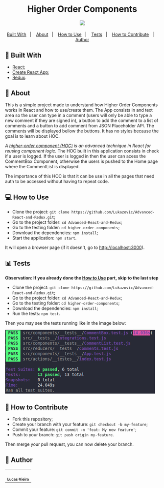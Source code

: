 <h1 align="center">Higher Order Components</h1>
<h4 align="center">
  <img width="300" src="https://i.imgur.com/xXNdt5M.png" /><br>
</h4>

<p align="center">
  <a href="#wrench-built-with">Built With</a>&nbsp;&nbsp;&nbsp;|&nbsp;&nbsp;&nbsp;
  <a href="#page_facing_up-about">About</a>&nbsp;&nbsp;&nbsp;|&nbsp;&nbsp;&nbsp;
  <a href="#-how-to-use">How to Use</a>&nbsp;&nbsp;&nbsp;|&nbsp;&nbsp;&nbsp;
  <a href="#bar_chart-tests">Tests</a>&nbsp;&nbsp;&nbsp;|&nbsp;&nbsp;&nbsp;
  <a href="#-how-to-contribute">How to Contribute</a>&nbsp;&nbsp;&nbsp;|&nbsp;&nbsp;&nbsp;
  <a href="#pencil-author">Author</a>
</p>

## :wrench: Built With

- [React](https://reactjs.org);
- [Create React App](https://create-react-app.dev/);
- [Redux](https://redux.js.org/).

## :page_facing_up: About

This is a simple project made to understand how Higher Order Components works in React and how to use/create them. The App consists in and text area so the user can type in a comment (users will only be able to type a new comment if they are signed in), a button to add the comment to a list of comments and a button to add comment from JSON Placeholder API. The comments will be displayed bellow the buttons. It has no styles because the goal is to learn about HOC.

*A [higher-order component (HOC)](https://reactjs.org/docs/higher-order-components.html) is an advanced technique in React for reusing component logic.* The HOC built in this application consists in check if a user is logged. If the user is logged in then the user can acess the CommentBox Component, otherwise the users is pushed to the Home page where the CommentList is displayed.

The importance of this HOC is that it can be use in all the pages that need auth to be accessed without having to repeat code.

## 💻 How to Use

- Clone the project: `git clone https://github.com/Lukazovic/Advanced-React-and-Redux.git`;
- Go to the project folder: `cd Advanced-React-and-Redux`;
- Go to the testing folder: `cd higher-order-components`;
- Download the dependencies: `npm install`;
- Start the application: `npm start`.

It will open a browser page (if it doesn't, go to [http://localhost:3000](http://localhost:3000/)).

## :bar_chart: Tests

**Observation: If you already done the [How to Use](#-how-to-use) part, skip to the last step**

- Clone the project: `git clone https://github.com/Lukazovic/Advanced-React-and-Redux.git`;
- Go to the project folder: `cd Advanced-React-and-Redux`;
- Go to the testing folder: `cd higher-order-components`;
- Download the dependencies: `npm install`;
- Run the tests: `npm test`.

Then you may see the tests running like in the image below:

![test](https://github.com/Lukazovic/Advanced-React-and-Redux/blob/master/testing/public/preview.png)

## 🤔 How to Contribute

- Fork this repository;
- Create your branch with your feature: `git checkout -b my-feature`;
- Commit your feature: `git commit -m 'feat: My new feature'`;
- Push to your branch: `git push origin my-feature`.

Then merge your pull request, you can now delete your branch.

## :pencil: Author

<table>
  <tr>
    <td align="center"><a href="https://github.com/Lukazovic"><img src="https://avatars0.githubusercontent.com/u/54550926?s=460&u=cdeeac652ce0597a986fbdcff6e249ad27a1f1da&v=4" width="100px;" alt=""/><br /><sub><b>Lucas Vieira</b></sub></a><br /></td>
  <tr>
</table>
